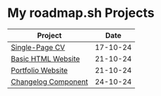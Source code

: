 # My roadmap.sh Projects

| Project                                                                | Date     |
| ---------------------------------------------------------------------- | -------- |
| [Single-Page CV](https://roadmap.sh/projects/single-page-cv)           | 17-10-24 |
| [Basic HTML Website](https://roadmap.sh/projects/basic-html-website)   | 21-10-24 |
| [Portfolio Website](https://roadmap.sh/projects/portfolio-website)     | 21-10-24 |
| [Changelog Component](https://roadmap.sh/projects/changelog-component) | 24-10-24 |
